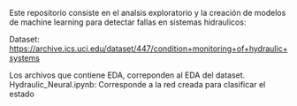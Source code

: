 Este repositorio consiste en el analsis exploratorio y la creación de modelos de machine learning para detectar fallas en sistemas hidraulicos:

Dataset: https://archive.ics.uci.edu/dataset/447/condition+monitoring+of+hydraulic+systems

Los archivos que contiene EDA, correponden al EDA del dataset.
Hydraulic_Neural.ipynb: Corresponde a la red creada para clasificar el estado
